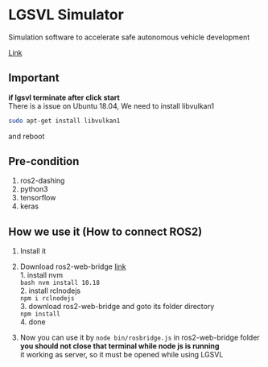 # LGSVL Simulator
Simulation software to accelerate safe autonomous vehicle development


[Link](https://github.com/lgsvl/simulator)

## Important
  __if lgsvl terminate after click start__ <br/>
  There is a issue on Ubuntu 18.04, We need to install libvulkan1
  ```bash
  sudo apt-get install libvulkan1
  ```
  and reboot

## Pre-condition
  1. ros2-dashing
  2. python3
  3. tensorflow
  4. keras 
 
## How we use it (How to connect ROS2)
  1. Install it <br/>
  2. Download ros2-web-bridge [link](https://github.com/RobotWebTools/ros2-web-bridge) <br/>
    1. install nvm <br/>
    ```bash
    nvm install 10.18
    ```
    <br/>
    2. install rclnodejs  <br/>
    ```
    npm i rclnodejs
    ```
    <br/>
    3. download ros2-web-bridge and goto its folder directory <br/>
    ```
    npm install
    ```
    <br/>
    4. done <br/>
  
  3. Now you can use it by ```node bin/rosbridge.js``` in ros2-web-bridge folder <br/>
   __you should not close that terminal while node js is running__ <br/>
   it working as server, so it must be opened while using LGSVL
  
